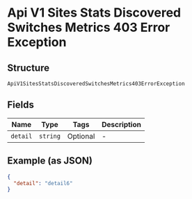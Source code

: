 
# Api V1 Sites Stats Discovered Switches Metrics 403 Error Exception

## Structure

`ApiV1SitesStatsDiscoveredSwitchesMetrics403ErrorException`

## Fields

| Name | Type | Tags | Description |
|  --- | --- | --- | --- |
| `detail` | `string` | Optional | - |

## Example (as JSON)

```json
{
  "detail": "detail6"
}
```

